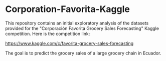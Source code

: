 # Corporation-Favorita-Kaggle

This repository contains an initial exploratory analysis of the datasets provided for the "Corporación Favorita Grocery Sales Forecasting" Kaggle competition. Here is the competition link:

https://www.kaggle.com/c/favorita-grocery-sales-forecasting

The goal is to predict the grocery sales of a large grocery chain in Ecuador. 
